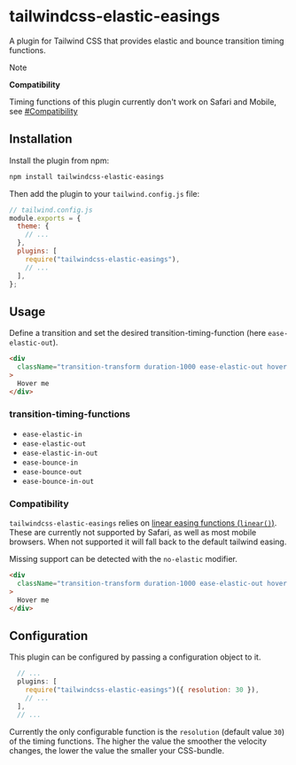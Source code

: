 # tailwindcss-elastic-easings

A plugin for Tailwind CSS that provides elastic and bounce transition timing functions.

> [!NOTE]
> **Compatibility**
>
> Timing functions of this plugin currently don't work on Safari and Mobile, see [#Compatibility](#Compatibility)

## Installation

Install the plugin from npm:

```sh
npm install tailwindcss-elastic-easings
```

Then add the plugin to your `tailwind.config.js` file:

```js
// tailwind.config.js
module.exports = {
  theme: {
    // ...
  },
  plugins: [
    require("tailwindcss-elastic-easings"),
    // ...
  ],
};
```

## Usage

Define a transition and set the desired transition-timing-function (here `ease-elastic-out`).

```html
<div
  className="transition-transform duration-1000 ease-elastic-out hover:translate-x-8"
>
  Hover me
</div>
```

### transition-timing-functions

- `ease-elastic-in`
- `ease-elastic-out`
- `ease-elastic-in-out`
- `ease-bounce-in`
- `ease-bounce-out`
- `ease-bounce-in-out`

### Compatibility

`tailwindcss-elastic-easings` relies on [linear easing functions (`linear()`)](https://developer.mozilla.org/en-US/docs/Web/CSS/easing-function#linear_easing_function).
These are currently not supported by Safari, as well as most mobile browsers. When not supported it will fall back to the default tailwind easing.

Missing support can be detected with the `no-elastic` modifier.

```html
<div
  className="transition-transform duration-1000 ease-elastic-out hover:translate-x-8 no-elastic:ease-in-out"
>
  Hover me
</div>
```

## Configuration

This plugin can be configured by passing a configuration object to it.

```js
  // ...
  plugins: [
    require("tailwindcss-elastic-easings")({ resolution: 30 }),
    // ...
  ],
  // ...
```

Currently the only configurable function is the `resolution` (default value `30`) of the timing functions.
The higher the value the smoother the velocity changes, the lower the value the smaller your CSS-bundle.

